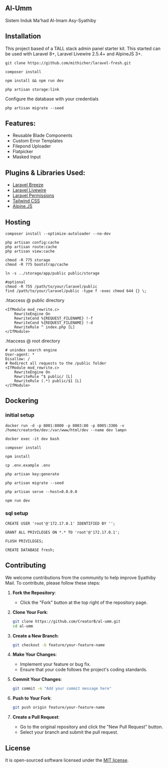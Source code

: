 ## Al-Umm

Sistem Induk Ma'had Al-Imam Asy-Syathiby

## Installation

This project based of a TALL stack admin panel starter kit. This started can be used with Laravel 8+, Laravel Livewire 2.5.4+ and AlpineJS 3+.

```
git clone https://github.com/mithicher/laravel-fresh.git

composer install

npm install && npm run dev

php artisan storage:link
```

Configure the database with your credentials

```
php artisan migrate --seed
```

## Features:

- Reusable Blade Components
- Custom Error Templates
- Filepond Uploader
- Flatpicker
- Masked Input

## Plugins & Libraries Used:

- [Laravel Breeze](https://laravel.com/docs/8.x/starter-kits#laravel-breeze)
- [Laravel Livewire](https://laravel-livewire.com/)
- [Laravel Permissions](https://spatie.be/docs/laravel-permission/v4/introduction)
- [Tailwind CSS](https://tailwindcss.com/)
- [Alpine.JS](https://alpinejs.dev/)

## Hosting

```
composer install --optimize-autoloader --no-dev

php artisan config:cache
php artisan route:cache
php artisan view:cache

chmod -R 775 storage
chmod -R 775 bootstrap/cache

ln -s ../storage/app/public public/storage

#optional
chmod -R 755 /path/to/your/laravel/public
find /path/to/your/laravel/public -type f -exec chmod 644 {} \;

```

.htaccess @ public directory
```
<IfModule mod_rewrite.c>
    RewriteEngine On
    RewriteCond %{REQUEST_FILENAME} !-f
    RewriteCond %{REQUEST_FILENAME} !-d
    RewriteRule ^ index.php [L]
</IfModule>
```

.htaccess @ root directory
```
# unindex search engine
User-agent: *
Disallow: /
# Redirect all requests to the /public folder
<IfModule mod_rewrite.c>
    RewriteEngine On
    RewriteRule ^$ public/ [L]
    RewriteRule (.*) public/$1 [L]
</IfModule>
```

## Dockering

### initial setup

```
docker run -d -p 8001:8000 -p 8003:80 -p 8005:3306 -v /home/creatorbe/dev:/var/www/html/dev --name dev lampn

docker exec -it dev bash

composer install

npm install

cp .env.example .env

php artisan key:generate

php artisan migrate --seed

php artisan serve --host=0.0.0.0

npm run dev
```

### sql setup

```
CREATE USER 'root'@'172.17.0.1' IDENTIFIED BY '';

GRANT ALL PRIVILEGES ON *.* TO 'root'@'172.17.0.1';

FLUSH PRIVILEGES;

CREATE DATABASE fresh;
```

## Contributing

We welcome contributions from the community to help improve Syathiby Mail. To contribute, please follow these steps:

1. **Fork the Repository**:
   - Click the "Fork" button at the top right of the repository page.

2. **Clone Your Fork**:
   ```bash
   git clone https://github.com/CreatorB/al-umm.git
   cd al-umm
   ```

3. **Create a New Branch**:
   ```bash
   git checkout -b feature/your-feature-name
   ```

4. **Make Your Changes**:
   - Implement your feature or bug fix.
   - Ensure that your code follows the project's coding standards.

5. **Commit Your Changes**:
   ```bash
   git commit -m "Add your commit message here"
   ```

6. **Push to Your Fork**:
   ```bash
   git push origin feature/your-feature-name
   ```

7. **Create a Pull Request**:
   - Go to the original repository and click the "New Pull Request" button.
   - Select your branch and submit the pull request.

## License

It is open-sourced software licensed under the [MIT license](https://opensource.org/licenses/MIT).
